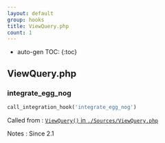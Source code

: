 ```yaml
---
layout: default
group: hooks
title: ViewQuery.php
count: 1
---
```

* auto-gen TOC:
{:toc}

## ViewQuery.php
### integrate_egg_nog

```php
call_integration_hook('integrate_egg_nog')
```


Called from
: [`ViewQuery()` in `./Sources/ViewQuery.php`](../docs/viewquery.html#viewquery)

Notes
: Since 2.1

